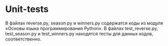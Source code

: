 # Unit-tests

В файлах reverse.py, season.py и winners.py содержатся коды из модуля «Основы языка программирования Python». В файлах test_reverse.py, test_season.py и test_winners.py находятся тесты для данных кодов, соответственно.
